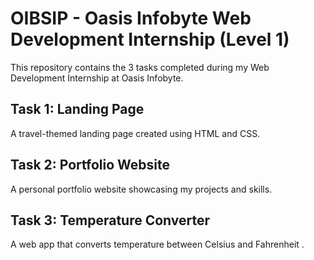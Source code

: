 # OIBSIP - Oasis Infobyte Web Development Internship (Level 1)

This repository contains the 3 tasks completed during my Web Development Internship at Oasis Infobyte.

## Task 1: Landing Page
A travel-themed landing page created using HTML and CSS.

## Task 2: Portfolio Website
A personal portfolio website showcasing my projects and skills.

## Task 3: Temperature Converter
A web app that converts temperature between Celsius and Fahrenheit .
